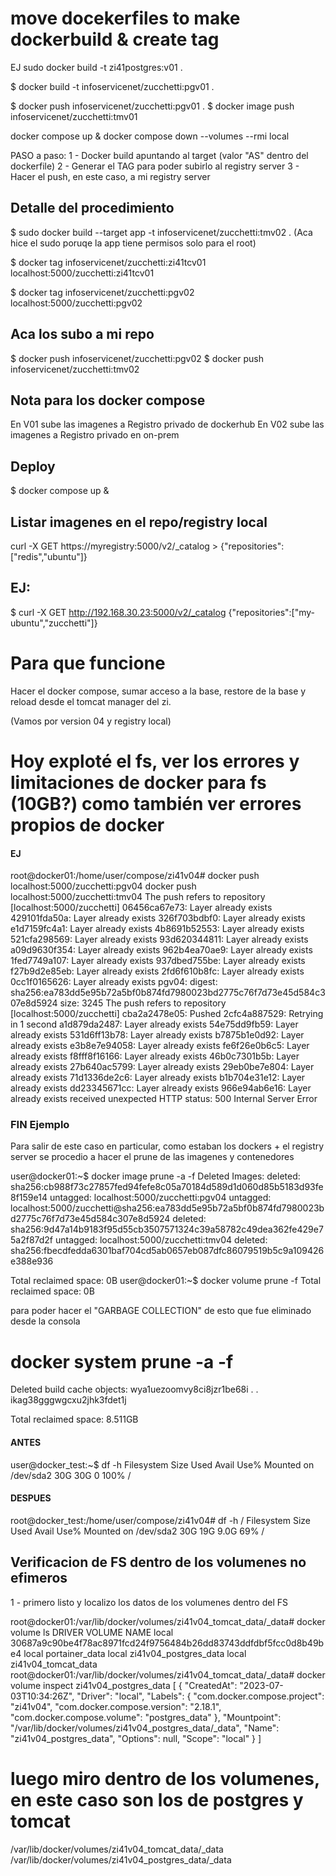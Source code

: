 # move docekerfiles to make dockerbuild & create tag
EJ sudo docker build -t zi41postgres:v01 .

$ docker build -t infoservicenet/zucchetti:pgv01 .

$ docker push infoservicenet/zucchetti:pgv01 .
$ docker image push infoservicenet/zucchetti:tmv01

docker compose up &
docker compose down --volumes --rmi local

PASO a paso:
1 - Docker build apuntando al target 
    (valor "AS" dentro del dockerfile)
2 - Generar el TAG para poder subirlo al registry server
3 - Hacer el push, en este caso, a mi registry server

## Detalle del procedimiento
$ sudo docker build --target app -t infoservicenet/zucchetti:tmv02 . 
(Aca hice el sudo poruqe la app tiene permisos solo para el root)

$ docker tag infoservicenet/zucchetti:zi41tcv01 localhost:5000/zucchetti:zi41tcv01
   
$ docker tag infoservicenet/zucchetti:pgv02 localhost:5000/zucchetti:pgv02

## Aca los subo a mi repo
$ docker push infoservicenet/zucchetti:pgv02
$ docker push infoservicenet/zucchetti:tmv02

## Nota para los docker compose
En V01 sube las imagenes a Registro privado de dockerhub
En V02 sube las imagenes a Registro privado en on-prem

## Deploy 
$ docker compose up &

## Listar imagenes en el repo/registry local
curl -X GET https://myregistry:5000/v2/_catalog > {"repositories":["redis","ubuntu"]}

## EJ:
$ curl -X GET http://192.168.30.23:5000/v2/_catalog
{"repositories":["my-ubuntu","zucchetti"]}

# Para que funcione
Hacer el docker compose, sumar acceso a la base, restore de la base y reload desde el tomcat manager del zi.

(Vamos por version 04 y registry local)








# Hoy exploté el fs, ver los errores y limitaciones de docker para fs (10GB?) como también ver errores propios de docker

#### EJ #####
root@docker01:/home/user/compose/zi41v04# docker push localhost:5000/zucchetti:pgv04
docker push localhost:5000/zucchetti:tmv04
The push refers to repository [localhost:5000/zucchetti]
06456ca67e73: Layer already exists
429101fda50a: Layer already exists
326f703bdbf0: Layer already exists
e1d7159fc4a1: Layer already exists
4b8691b52553: Layer already exists
521cfa298569: Layer already exists
93d620344811: Layer already exists
a09d9630f354: Layer already exists
962b4ea70ae9: Layer already exists
1fed7749a107: Layer already exists
937dbed755be: Layer already exists
f27b9d2e85eb: Layer already exists
2fd6f610b8fc: Layer already exists
0cc1f0165626: Layer already exists
pgv04: digest: sha256:ea783dd5e95b72a5bf0b874fd7980023bd2775c76f7d73e45d584c307e8d5924 size: 3245
The push refers to repository [localhost:5000/zucchetti]
cba2a2478e05: Pushed
2cfc4a887529: Retrying in 1 second
a1d879da2487: Layer already exists
54e75dd9fb59: Layer already exists
531d6ff13b78: Layer already exists
b7875b1e0d92: Layer already exists
e3b8e7e94058: Layer already exists
fe6f26e0b6c5: Layer already exists
f8fff8f16166: Layer already exists
46b0c7301b5b: Layer already exists
27b640ac5799: Layer already exists
29eb0be7e804: Layer already exists
71d1336de2c6: Layer already exists
b1b704e31e12: Layer already exists
dd23345671cc: Layer already exists
966e94ab6e16: Layer already exists
received unexpected HTTP status: 500 Internal Server Error
### FIN Ejemplo ###

Para salir de este caso en particular, como estaban los dockers + el registry server se procedio a hacer el prune de las imagenes y contenedores

user@docker01:~$ docker image prune -a -f
Deleted Images:
deleted: sha256:cb988f73c27857fed94fefe8c05a70184d589d1d060d85b5183d93fe8f159e14
untagged: localhost:5000/zucchetti:pgv04
untagged: localhost:5000/zucchetti@sha256:ea783dd5e95b72a5bf0b874fd7980023bd2775c76f7d73e45d584c307e8d5924
deleted: sha256:9d47a14b9183f95d55cb3507571324c39a58782c49dea362fe429e75a2f87d2f
untagged: localhost:5000/zucchetti:tmv04
deleted: sha256:fbecdfedda6301baf704cd5ab0657eb087dfc86079519b5c9a109426e388e936

Total reclaimed space: 0B
user@docker01:~$ docker volume prune -f
Total reclaimed space: 0B

para poder hacer el "GARBAGE COLLECTION" de esto que fue eliminado desde la consola

# docker system prune -a -f
Deleted build cache objects:
wya1uezoomvy8ci8jzr1be68i
.
.
ikag38gggwgcxu2jhk3fdet1j

Total reclaimed space: 8.511GB

#### ANTES #####
user@docker_test:~$ df -h
Filesystem      Size  Used Avail Use% Mounted on
/dev/sda2        30G   30G     0 100% /


#### DESPUES ####
root@docker_test:/home/user/compose/zi41v04# df -h /
Filesystem      Size  Used Avail Use% Mounted on
/dev/sda2        30G   19G  9.0G  69% /


## Verificacion de FS dentro de los volumenes no efimeros
1 - primero listo y localizo los datos de los volumenes dentro del FS

root@docker01:/var/lib/docker/volumes/zi41v04_tomcat_data/_data# docker volume ls
DRIVER    VOLUME NAME
local     30687a9c90be4f78ac8971fcd24f9756484b26dd83743ddfdbf5fcc0d8b49be4
local     portainer_data
local     zi41v04_postgres_data
local     zi41v04_tomcat_data
root@docker01:/var/lib/docker/volumes/zi41v04_tomcat_data/_data# docker volume inspect zi41v04_postgres_data
[
    {
        "CreatedAt": "2023-07-03T10:34:26Z",
        "Driver": "local",
        "Labels": {
            "com.docker.compose.project": "zi41v04",
            "com.docker.compose.version": "2.18.1",
            "com.docker.compose.volume": "postgres_data"
        },
        "Mountpoint": "/var/lib/docker/volumes/zi41v04_postgres_data/_data",
        "Name": "zi41v04_postgres_data",
        "Options": null,
        "Scope": "local"
    }
]


# luego miro dentro de los volumenes, en este caso son los de postgres y tomcat
/var/lib/docker/volumes/zi41v04_tomcat_data/_data
/var/lib/docker/volumes/zi41v04_postgres_data/_data